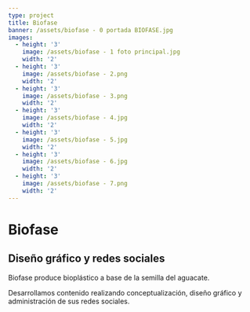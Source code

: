 ```yaml
---
type: project
title: Biofase
banner: /assets/biofase - 0 portada BIOFASE.jpg
images:
  - height: '3'
    image: /assets/biofase - 1 foto principal.jpg
    width: '2'
  - height: '3'
    image: /assets/biofase - 2.png
    width: '2'
  - height: '3'
    image: /assets/biofase - 3.png
    width: '2'
  - height: '3'
    image: /assets/biofase - 4.jpg
    width: '2'
  - height: '3'
    image: /assets/biofase - 5.jpg
    width: '2'
  - height: '3'
    image: /assets/biofase - 6.jpg
    width: '2'
  - height: '3'
    image: /assets/biofase - 7.png
    width: '2'
---
```

# Biofase

## Diseño gráfico y redes sociales

Biofase produce bioplástico a base de la semilla del aguacate.

Desarrollamos contenido realizando conceptualización, diseño gráfico y administración de sus redes sociales.

##
